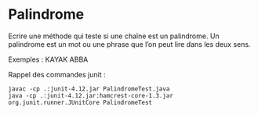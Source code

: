 # Palindrome

Ecrire une méthode qui teste si une chaîne est un palindrome.
Un palindrome est un mot ou une phrase que l’on peut lire dans les deux sens.

Exemples :
	KAYAK
	ABBA

Rappel des commandes junit :

    javac -cp .:junit-4.12.jar PalindromeTest.java
    java -cp .:junit-4.12.jar:hamcrest-core-1.3.jar org.junit.runner.JUnitCore PalindromeTest
